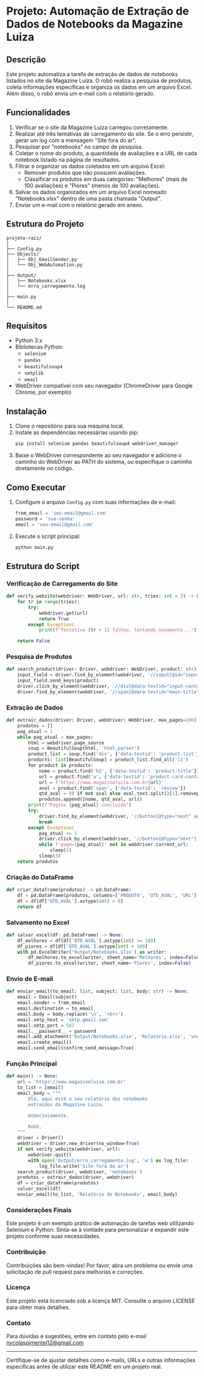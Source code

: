 # Projeto: Automação de Extração de Dados de Notebooks da Magazine Luiza

## Descrição
Este projeto automatiza a tarefa de extração de dados de notebooks listados no site da Magazine Luiza. O robô realiza a pesquisa de produtos, coleta informações específicas e organiza os dados em um arquivo Excel. Além disso, o robô envia um e-mail com o relatório gerado.

## Funcionalidades
1. Verificar se o site da Magazine Luiza carregou corretamente.
2. Realizar até três tentativas de carregamento do site. Se o erro persistir, gerar um log com a mensagem "Site fora do ar".
3. Pesquisar por "notebooks" no campo de pesquisa.
4. Coletar o nome do produto, a quantidade de avaliações e a URL de cada notebook listado na página de resultados.
5. Filtrar e organizar os dados coletados em um arquivo Excel:
    - Remover produtos que não possuem avaliações.
    - Classificar os produtos em duas categorias: "Melhores" (mais de 100 avaliações) e "Piores" (menos de 100 avaliações).
6. Salvar os dados organizados em um arquivo Excel nomeado "Notebooks.xlsx" dentro de uma pasta chamada "Output".
7. Enviar um e-mail com o relatório gerado em anexo.

## Estrutura do Projeto
```
projeto-raiz/
│
├── Config.py
├── Objects/
│   ├── Obj_EmailSender.py
│   └── Obj_WebAutomation.py
│
├── Output/
│   ├── Notebooks.xlsx
│   └── erro_carregamento.log
│
├── main.py
│
└── README.md
```

## Requisitos
- Python 3.x
- Bibliotecas Python:
  - `selenium`
  - `pandas`
  - `beautifulsoup4`
  - `smtplib`
  - `email`
- WebDriver compatível com seu navegador (ChromeDriver para Google Chrome, por exemplo)

## Instalação
1. Clone o repositório para sua máquina local.
2. Instale as dependências necessárias usando pip:
   ```bash
   pip install selenium pandas beautifulsoup4 webdriver_manager
   ```
3. Baixe o WebDriver correspondente ao seu navegador e adicione o caminho do WebDriver ao PATH do sistema, ou especifique o caminho diretamente no código.

## Como Executar
1. Configure o arquivo `Config.py` com suas informações de e-mail:
   ```python
   from_email = 'seu-email@gmail.com'
   password = 'sua-senha'
   email = 'seu-email@gmail.com'
   ```
2. Execute o script principal:
   ```bash
   python main.py
   ```

## Estrutura do Script

### Verificação de Carregamento do Site
```python
def verify_website(webdriver: WebDriver, url: str, tries: int = 3) -> bool:
    for tr in range(tries):
        try:
            webdriver.get(url)
            return True
        except Exception:
            print(f"Tentativa {tr + 1} falhou, tentando novamente...")

    return False
```

### Pesquisa de Produtos
```python
def search_product(driver: Driver, webdriver: WebDriver, product: str) -> None:
    input_field = driver.find_by_element(webdriver, '//input[@id="input-search"]', wait=5)
    input_field.send_keys(product)
    driver.click_by_element(webdriver, '//div[@data-testid="input-container"]//*[name()="svg"]')
    driver.find_by_element(webdriver, '//span[@data-testid="main-title"]', wait=10)
```

### Extração de Dados
```python
def extrair_dados(driver: Driver, webdriver: WebDriver, max_pages=100) -> list:
    produtos = []
    pag_atual = 1
    while pag_atual < max_pages:
        html = webdriver.page_source
        soup = BeautifulSoup(html, 'html.parser')
        product_list = soup.find('div', {'data-testid': 'product-list'})
        products: list[BeautifulSoup] = product_list.find_all('li')
        for product in products:
            nome = product.find('h2', {'data-testid': 'product-title'}).text
            url = product.find('a', {'data-testid': 'product-card-container'}).get('href')
            url = f'https://www.magazineluiza.com.br{url}'
            aval = product.find('span', {'data-testid': 'review'})
            qtd_aval = (0 if not aval else aval.text.split()[1].removeprefix('(').removesuffix(')'))
            produtos.append([nome, qtd_aval, url])
        print(f"Pagina {pag_atual} concluída")
        try:
            driver.find_by_element(webdriver, '//button[@type="next" and @disabled]')
            break
        except Exception:
            pag_atual += 1
            driver.click_by_element(webdriver, '//button[@type="next"]', wait=5)
            while f'page={pag_atual}' not in webdriver.current_url:
                sleep(2)
            sleep(3)
    return produtos
```

### Criação do DataFrame
```python
def criar_dataframe(produtos) -> pd.DataFrame:
    df = pd.DataFrame(produtos, columns=['PRODUTO', 'QTD_AVAL', 'URL'])
    df = df[df['QTD_AVAL'].astype(int) > 0]
    return df
```

### Salvamento no Excel
```python
def salvar_excel(df: pd.DataFrame) -> None:
    df_melhores = df[df['QTD_AVAL'].astype(int) >= 100]
    df_piores = df[df['QTD_AVAL'].astype(int) < 100]
    with pd.ExcelWriter('Output/Notebooks.xlsx') as writer:
        df_melhores.to_excel(writer, sheet_name='Melhores', index=False)
        df_piores.to_excel(writer, sheet_name='Piores', index=False)
```

### Envio de E-mail
```python
def enviar_email(to_email: list, subject: list, body: str) -> None:
    email = Email(subject)
    email.sender = from_email
    email.destination = to_email
    email.body = body.replace('\n', '<br>')
    email.smtp_host = 'smtp.gmail.com'
    email.smtp_port = 587
    email.__password__ = password
    email.add_atachment('Output/Notebooks.xlsx', 'Relatório.xlsx', 'vnd.ms-excel')
    email.create_email()
    email.send_email(confirm_send_message=True)
```

### Função Principal
```python
def main() -> None:
    url = 'https://www.magazineluiza.com.br'
    to_list = [email]
    email_body = """
        Olá, aqui está o seu relatório dos notebooks
        extraídos da Magazine Luiza.

        Atenciosamente,

        Robô.
    """
    driver = Driver()
    webdriver = driver.new_driver(no_window=True)
    if not verify_website(webdriver, url):
        webdriver.quit()
        with open('Output/erro_carregamento.log', 'w') as log_file:
            log_file.write('Site fora do ar')
    search_product(driver, webdriver, 'notebooks')
    produtos = extrair_dados(driver, webdriver)
    df = criar_dataframe(produtos)
    salvar_excel(df)
    enviar_email(to_list, 'Relatório de Notebooks', email_body)
```

### Considerações Finais
Este projeto é um exemplo prático de automação de tarefas web utilizando Selenium e Python. Sinta-se à vontade para personalizar e expandir este projeto conforme suas necessidades.

### Contribuição
Contribuições são bem-vindas! Por favor, abra um problema ou envie uma solicitação de pull request para melhorias e correções.

### Licença
Este projeto está licenciado sob a licença MIT. Consulte o arquivo LICENSE para obter mais detalhes.

### Contato
Para dúvidas e sugestões, entre em contato pelo e-mail [nycolaspimentel12@gmail.com](mailto:nycolaspimentel12@gmail.com)

---

Certifique-se de ajustar detalhes como e-mails, URLs e outras informações específicas antes de utilizar este README em um projeto real.